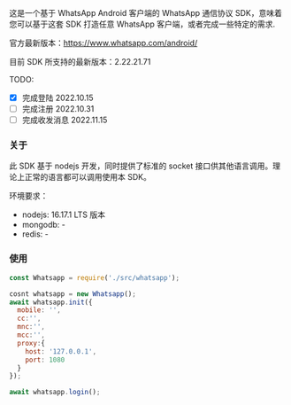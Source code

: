 这是一个基于 WhatsApp Android 客户端的 WhatsApp 通信协议 SDK，意味着您可以基于这套 SDK 打造任意 WhatsApp 客户端，或者完成一些特定的需求.

官方最新版本：https://www.whatsapp.com/android/

目前 SDK 所支持的最新版本：2.22.21.71


TODO:

- [x] 完成登陆 2022.10.15
- [ ] 完成注册 2022.10.31
- [ ] 完成收发消息 2022.11.15

### 关于

此 SDK 基于 nodejs 开发，同时提供了标准的 socket 接口供其他语言调用。理论上正常的语言都可以调用使用本 SDK。

环境要求：

* nodejs: 16.17.1 LTS 版本
* mongodb: - 
* redis: -

### 使用

``` javascript
const Whatsapp = require('./src/whatsapp');

cosnt whatsapp = new Whatsapp();
await whatsapp.init({
  mobile: '',
  cc:'',
  mnc:'',
  mcc:'',
  proxy:{
    host: '127.0.0.1',
    port: 1080
  }
});

await whatsapp.login();

```